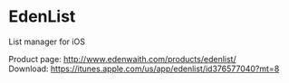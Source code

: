 # EdenList
List manager for iOS

Product page: http://www.edenwaith.com/products/edenlist/  
Download: https://itunes.apple.com/us/app/edenlist/id376577040?mt=8
